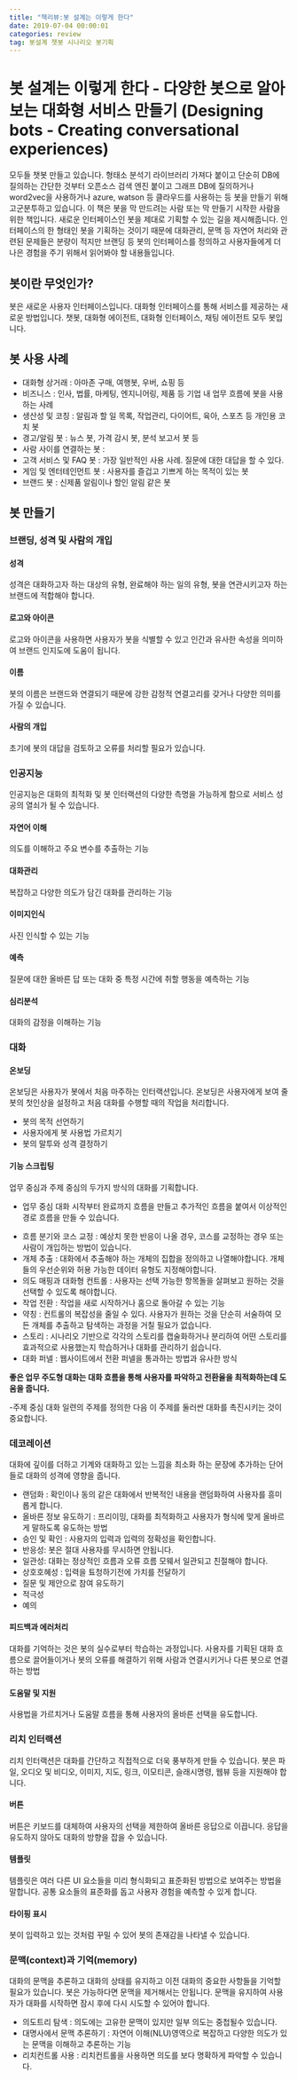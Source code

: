 ```yaml
---
title: "책리뷰:봇 설계는 이렇게 한다"
date: 2019-07-04 00:00:01
categories: review
tag: 봇설계 챗봇 시나리오 봇기획
---
```


# 봇 설계는 이렇게 한다 - 다양한 봇으로 알아보는 대화형 서비스 만들기 (Designing bots - Creating conversational experiences)

모두들 챗봇 만들고 있습니다. 형태소 분석기 라이브러리 가져다 붙이고 단순히 DB에 질의하는 간단한 것부터 오픈소스 검색 엔진 붙이고 그래프 DB에 질의하거나 word2vec을 사용하거나 azure, watson 등 클라우드를 사용하는 등 봇을 만들기 위해 고군분투하고 있습니다. 이 책은 봇을 막 만드려는 사람 또는 막 만들기 시작한 사람을 위한 책입니다. 새로운 인터페이스인 봇을 제대로 기획할 수 있는 길을 제시해줍니다. 인터페이스의 한 형태인 봇을 기획하는 것이기 때문에 대화관리, 문맥 등 자연어 처리와 관련된 문제들은 분량이 적지만 브랜딩 등 봇의 인터페이스를 정의하고 사용자들에게 더 나은 경험을 주기 위해서 읽어봐야 할 내용들입니다. 

## 봇이란 무엇인가?
봇은 새로운 사용자 인터페이스입니다.
대화형 인터페이스를 통해 서비스를 제공하는 새로운 방법입니다. 챗봇, 대화형 에이전트, 대화형 인터페이스, 채팅 에이전트 모두 봇입니다.

## 봇 사용 사례
* 대화형 상거래 : 아마존 구매, 여행봇, 우버, 쇼핑 등
* 비즈니스 : 인사, 법률, 마케팅, 엔지니어링, 제품 등 기업 내 업무 흐름에 봇을 사용하는 사례
* 생산성 및 코칭 : 알림과 할 일 목록, 작업관리, 다이어트, 육아, 스포츠 등 개인용 코치 봇
* 경고/알림 봇 : 뉴스 봇, 가격 감시 봇, 분석 보고서 봇 등
* 사람 사이를 연결하는 봇 : 
* 고객 서비스 및 FAQ 봇 : 가장 일반적인 사용 사례. 질문에 대한 대답을 할 수 있다.
* 게임 및 엔터테인먼트 봇 : 사용자를 즐겁고 기쁘게 하는 목적이 있는 봇
* 브랜드 봇 : 신제품 알림이나 할인 알림 같은 봇

## 봇 만들기 

### 브랜딩, 성격 및 사람의 개입
#### 성격
성격은 대화하고자 하는 대상의 유형, 완료해야 하는 일의 유형, 봇을 연관시키고자 하는 브랜드에 적합해야 합니다.
#### 로고와 아이콘
로고와 아이콘을 사용하면 사용자가 봇을 식별할 수 있고 인간과 유사한 속성을 의미하여 브랜드 인지도에 도움이 됩니다.
#### 이름
봇의 이름은 브랜드와 연결되기 때문에 강한 감정적 연결고리를 갖거나 다양한 의미를 가질 수 있습니다.
#### 사람의 개입
초기에 봇의 대답을 검토하고 오류를 처리할 필요가 있습니다.

### 인공지능
인공지능은 대화의 최적화 및 봇 인터랙션의 다양한 측명을 가능하게 함으로 서비스 성공의 열쇠가 될 수 있습니다.
#### 자연어 이해
의도를 이해하고 주요 변수를 추출하는 기능
#### 대화관리
복잡하고 다양한 의도가 담긴 대화를 관리하는 기능 
#### 이미지인식
사진 인식할 수 있는 기능
#### 예측
질문에 대한 올바른 답 또는 대화 중 특정 시간에 취할 행동을 예측하는 기능
#### 심리분석
대화의 감정을 이해하는 기능

### 대화
#### 온보딩
온보딩은 사용자가 봇에서 처음 마주하는 인터랙션입니다. 온보딩은 사용자에게 보여 줄 봇의 첫인상을 설정하고 처음 대화를 수행할 때의 작업을 처리합니다. 
* 봇의 목적 선언하기
* 사용자에게 봇 사용법 가르치기
* 봇의 말투와 성격 결정하기

#### 기능 스크립팅
업무 중심과 주제 중심의 두가지 방식의 대화를 기획합니다.
- 업무 중심 대화
시작부터 완료까지 흐름을 만들고 추가적인 흐름을 붙여서 이상적인 경로 흐름을 만들 수 있습니다.
* 흐름 분기와 코스 교정 : 예상치 못한 반응이 나올 경우, 코스를 교정하는 경우 또는 사람이 개입하는 방법이 있습니다.
* 개체 추출 : 대화에서 추출해야 하는 개체의 집합을 정의하고 나열해야합니다. 개체들의 우선순위와 허용 가능한 데이터 유형도 지정해야합니다.
* 의도 매핑과 대화형 컨트롤 : 사용자는 선택 가능한 항목돌을 살펴보고 원하는 것을 선택할 수 있도록 해야합니다. 
* 작업 전환 : 작업을 새로 시작하거나 홈으로 돌아갈 수 있는 기능
* 약칭 : 컨트롤의 복잡성을 줄일 수 있다. 사용자가 원하는 것을 단순히 서술하여 모든 개체를 추출하고 탐색하는 과정을 거칠 필요가 없습니다.
* 스토리 : 시나리오 기반으로 각각의 스토리를 캡술화하거나 분리하여 어떤 스토리를 효과적으로 사용했는지 학습하거나 대화를 관리하기 쉽습니다.
* 대화 퍼넬 : 웹사이트에서 전환 퍼넬을 통과하는 방법과 유사한 방식

**좋은 업무 주도형 대화는 대화 흐름을 통해 사용자를 파악하고 전환율을 최적화하는데 도움을 줍니다.**

-주제 중심 대화 
일련의 주제를 정의한 다음 이 주제를 둘러싼 대화를 촉진시키는 것이 중요합니다.

### 데코레이션 
대화에 깊이를 더하고 기계와 대화하고 있는 느낌을 최소화 하는 문장에 추가하는 단어들로 대화의 성격에 영향을 줍니다.
* 랜덤화 : 확인이나 동의 같은 대화에서 반복적인 내용을 랜덤화하여 사용자를 흥미롭게 합니다.
* 올바른 정보 유도하기 : 프리이밍, 대화를 최적화하고 사용자가 형식에 맞게 올바르게 말하도록 유도하는 방법
* 승인 및 확인 : 사용자의 입력과 입력의 정확성을 확인합니다.
* 반응성: 봇은 절대 사용자를 무시하면 안됩니다.
* 일관성: 대화는 정상적인 흐름과 오류 흐름 모웨서 일관되고 친절해야 합니다.
* 상호호혜성 : 입력을 툐청하기전에 가치를 전달하기
* 질문 및 제안으로 참여 유도하기 
* 적극성
* 예의 

#### 피드백과 에러처리
대화를 기억하는 것은 봇의 실수로부터 학습하는 과정입니다.
사용자를 기획된 대화 흐름으로 끌어들이거나 봇의 오류를 해결하기 위해 사람과 연결시키거나 다른 봇으로 연결하는 방법

#### 도움말 및 지원
사용법을 가르치거나 도움말 흐름을 통해 사용자의 올바른 선택을 유도합니다.

### 리치 인터랙션
리치 인터랙션은 대화를 간단하고 직접적으로 더욱 풍부하게 만들 수 있습니다.
봇은 파일, 오디오 및 비디오, 이미지, 지도, 링크, 이모티콘, 슬래시명령, 웹뷰 등을 지원해야 합니다.
#### 버튼 
버튼은 키보드를 대체하여 사용자의 선택을 제한하여 올바른 응답으로 이끕니다. 응답을 유도하지 않아도 대화의 방향을 잡을 수 있습니다.
#### 템플릿
템플릿은 여러 다른 UI 요소들을 미리 형식화되고 표준화된 방법으로 보여주는 방법을 말합니다. 공통 요소들의 표준화를 돕고 사용자 경험을 예측할 수 있게 합니다.
#### 타이핑 표시
봇이 입력하고 있는 것처럼 꾸밀 수 있어 봇의 존재감을 나타낼 수 있습니다.

### 문맥(context)과 기억(memory)
대화의 문맥을 추론하고 대화의 상태를 유지하고 이전 대화의 중요한 사항들을 기억할 필요가 있습니다.
봇은 가능하다면 문맥을 제거해서는 안됩니다. 문맥을 유지하여 사용자가 대화를 시작하면 잠시 후에 다시 시도할 수 있어야 합니다.
* 의도트리 탐색 : 의도에는 고유한 문맥이 있지만 일부 의도는 중첩될수 있습니다.
* 대명사에서 문맥 추론하기 : 자연어 이해(NLU)영역으로 복잡하고 다양한 의도가 있는 문맥을 이해하고 추론하는 기능
* 리치컨트롤 사용 : 리치컨트롤을 사용하면 의도를 보다 명확하게 파악할 수 있습니다.

